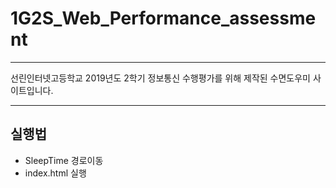 # 1G2S_Web_Performance_assessment
---
선린인터넷고등학교 2019년도 2학기 정보통신 수행평가를 위해 제작된 수면도우미 사이트입니다.

---

## 실행법

- SleepTime 경로이동
- index.html 실행
